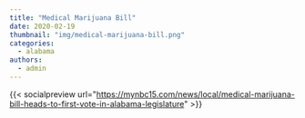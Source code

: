```yaml
---
title: "Medical Marijuana Bill"
date: 2020-02-19
thumbnail: "img/medical-marijuana-bill.png"
categories: 
  - alabama
authors: 
  - admin
---
```


{{< socialpreview url="https://mynbc15.com/news/local/medical-marijuana-bill-heads-to-first-vote-in-alabama-legislature" >}}

